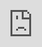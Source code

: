 ```yaml
---
layout: post
date:   2021-04-18
image: "/conflict_urbanism_sp2021/images/brustlein_imagetracethumbnail.png"
title:  "Anatomy of Oppression and Violence"
author: "Al-Tariq Shabazz, Camille Brustlein"
---
```


#### Investigating how elements within the built environment heighten police violence.
#### 38th St & Chicago Ave, Minneapolis, Minnestoa
#### The Murder of George Floyd



The built environment has been a constant character in the story of violence against black bodies here in the US. The idea of space and who has access to it, in what manner and at what times is at the center of this story as well. The most persistent space that African Americans have demanded to be a part of is the ideological landscape of American Democracy these ideological battles however, manifest themselves in the material world in spaces that have been perceived as the singular dominion of white people. Wherever we look the built environment is there. Often, we have seen the built environment used as a tool against the African-American and other marginalized communities. The two elements at play here are the built environment and the police. First the slave catcher, then the overseer, and finally the police officer, have always been charge with the responsibility of limiting the free movement of black people in America. They have been charged with protecting property and space and the result of this intense interaction is often death. The events surrounding the murder of George Floyd resemble many other murders of unarmed black men, boys, women and girls by the police. The setting is often similar and the perpetrator is constant. The story of George Floyd is not unique, however the response of the masses has caused the world to take a closer look at the relationship of the police and state violence against black people. We are well aware of the social and economic conditions that require the police to occupy communities of color and abuse its residents. But now we will explore what are the elements of the built environment that heighten the possibility of negative interaction between the police and people of color.




![time of death](/conflict_urbanism_sp2021/images/brustlein_imagetrace.png)




We contend that the spatial violence of defensive architecture, CPTED measures, along with historical racist land use controls such as racial covenants, and urban renewal projects such as highways, while not directly responsible for the death of George Floyd set the proverbial stage for his death.


**George Floyd lived and died in a place that was sterile and hostile to members of his community.**




![time of death](/conflict_urbanism_sp2021/images/brustlein_racialcovenants.png)
*source: https://mappingprejudice.umn.edu/*




In the illustration above we have identified several deed restricted racial covenant properties in close proximity to the site where George Floyd was killed. Racial covenants were used to keep “undesirables" out of particular neighborhoods. Racist land controls such as these have been sited as a reason why minneapolis has one of the lowest rates of African-American homeownership in the nation. One can see the absurd and racist langauge covenants contained in an advertisement for property that was for sale in Minneapolis in 1919 the flyer states that these properties could not “be conveyed mortgaged or leased to any person or persons of Chinese, Japanese, Moorish, Turkish, Negro, Mongolian, Semitic or African blood or descent." (Regents of the University of Minnesota, 2020)




![time of death](/conflict_urbanism_sp2021/images/brustlein_censusblock-01.png)
*source: http://www.city-data.com/neighborhood/Powderhorn-Minneapolis-MN.html*




The area where George Floyd was killed is a very diverse area of the city. The site is situated on the border of four neighborhoods within the Powderhorn community. Although these neighborhoods are in close proximity of each other they have very different median household incomes.




![time of death](/conflict_urbanism_sp2021/images/brustlein_cpted.png)




We contend that the spatial violence of defensive architecture, CPTED measures, along with historical racist land use controls such as racial covenants, and urban renewal projects such as highways, while not directly responsible for the death of George Floyd set the proverbial stage for his death. George Floyd lived and died in a place that was sterile and hostile to members of his community.

“CPTED is the proper design and effective use of the built environment that can lead to a reduction in the fear and incidence of crime and an improvement in the quality of life… The goal of CPTED is to reduce opportunities for crime that may be inherent in the design of structures or neighborhoods” (Crowe, 1991)


<div class="iframe-column"><iframe src="https://player.vimeo.com/video/541403996?badge=0&amp;autopause=0&amp;player_id=0&amp;app_id=58479" frameborder="0" allow="autoplay; fullscreen; picture-in-picture" style="position:absolute;top:0;left:0;width:100%;height:100%;" frameborder="0"></iframe></div>  


Now we will take a closer look at the intersection in question 38th and Chicago.


“The most effective areas for the Bancroft Neighborhood Association to consider implementing the physical change aspect of CPTED would be the commercial areas in and around the neighborhood. CPTED techniques should be implemented at the intersection of 38th and Chicago and at the Bloomington Avenue strip mall. A survey of residents has indicated that these are the areas that residents feel are most unsafe. Because there is little evidence to suggest that CPTED has an impact on crime rates, it should not be expected that the crime rate itself will drop significantly in these areas.” (Phillips, 1996)




![time of death](/conflict_urbanism_sp2021/images/brustlein_policeactivity.png)
*source: Minneapolis Police Department Crime Map https://www.arcgis.com/apps/webappviewer/index.html?id=576634548ffc4304bf9df0fb2b802f8d*




In 1996 a report was prepared for the Bancroft Neighborhood Association evaluating CPTED’s possible effectiveness in there community. Interestingly enough the report found that “many residents cited the intersection of Chicago Avenue and East 38th Street as an area they would feel uncomfortable being in at night. Yet the actual number of reported robberies that occurred in this area was quite low. Therefore efforts to combat vandalism and create more of an appearance of informal surveillance might be an effective means of reducing residents' fears about these areas.” (Phillips, 1996)

Here we see Police activity at the intersection of Chicago Ave and 38th St where George Floyd was murdered. Our graphic shows the hyper police activity at the site of the George Floyd incident in contrast to other parts of the community. In light of understanding how the built environment heightens law enforcement activity, it was predictable to find data that shows that there are far more incidents reported to police at this intersection than the surrounding areas.




![time of death](/conflict_urbanism_sp2021/images/brustlein_keyplan.png)




“The areas they are most concerned about are on the peripheries of the neighborhood, most notably at the intersection of Chicago Avenue South and East 38th Street. Business owners also do not see crime as a large problem, although their customers, who sometimes come from all over the Twin Cities, do have negative perceptions about the area. One of the most frequently cited problems is absentee landlords who do not maintain their property.” (Phillips, 1996)




![time of death](/conflict_urbanism_sp2021/images/brustlein_site.png)




There are several element os CPTED and other anti-people design strategies that are reflected in the built environment at the intersection of 38th and Chicago.

Built primarily with surveillance, control and crime prevention in mind, the language used when speaking of target communities greatly contrast the language used when describing highly functioning and productive communities. Terms such as walkability, accessibility and streetscape are terms used when talking about people centered design methods as opposed to the terms that are used in CPTED literature such: territorial control, target hardening, prevention planning, defensible space and broken windows.   




![time of death](/conflict_urbanism_sp2021/images/brustlein_elements1.png)



1-4: Security cameras


- "Place all entrances under visual surveillance (monitored electronically if necessary)." CPTED Manual




![time of death](/conflict_urbanism_sp2021/images/brustlein_elements2.png)


5: Bill board


6: Awning


7: Mural


![time of death](/conflict_urbanism_sp2021/images/brustlein_elements3.png)


8: Picketed fence


9: Bus stop


10: Bench


- “Low hedges or planters, small trees, wrought iron or chain-link fences, transparent reinforced glass, lawn or flower beds, benches allow users to see and be seen and usually discourage crime and vandalism.” Crime Prevention Through Environmental Design Guidebook pg 8




![time of death](/conflict_urbanism_sp2021/images/brustlein_elements4.png)


11: Electric lines


12: Facade lighting


13: Trash


14: Greenery


 - Factors that create opportunities to commit crime can be found in both the physical and the social environment. For example, if there is inadequate lighting, assailants are able to conceal themselves and remain undetected by potential victims. Similarly, if residents of an area are unfamiliar with each other and avoid questioning strangers about their reasons for being in that area, persons with criminal intent can move freely without being detected.

- Potential offenders desire a hiding place from which they can await, attack, and take a victim out of sight. Offenders look for areas with a high degree of potential refuge for themselves, but a low prospect of escape for the victim. What makes an area dangerous are "blind spots," or "lurk lines," beyond a potential victim's line of sight. These types of areas include places with dense foliage, sharp bends in passageways, or fences (Fisher, Nasar, 38-39; Warr, 894). Burglars also often take into account the amount of "cover" available, that is how obscured a residence is from public view by trees, shrubs, fences and other factors that would allow them to approach a building while remaining out of sight (Hope, 47-50). (Pg 18)



*References*

